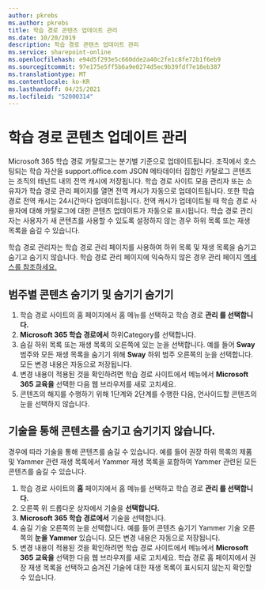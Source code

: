 ```yaml
---
author: pkrebs
ms.author: pkrebs
title: 학습 경로 콘텐츠 업데이트 관리
ms.date: 10/20/2019
description: 학습 경로 콘텐츠 업데이트 관리
ms.service: sharepoint-online
ms.openlocfilehash: e94d5f293e5c660dde2a40c2fe1c8fe72b1f6eb9
ms.sourcegitcommit: 97e175e5ff5b6a9e0274d5ec9b39fdf7e18eb387
ms.translationtype: MT
ms.contentlocale: ko-KR
ms.lasthandoff: 04/25/2021
ms.locfileid: "52000314"
---
```

# <a name="manage-learning-pathways-content-updates"></a>학습 경로 콘텐츠 업데이트 관리
Microsoft 365 학습 경로 카탈로그는 분기별 기준으로 업데이트됩니다. 조직에서 호스팅되는 학습 자산을 support.office.com JSON 메타데이터 집합인 카탈로그 콘텐츠는 조직의 테넌트 내의 전역 캐시에 저장됩니다. 학습 경로 사이트 모음 관리자 또는 소유자가 학습 경로 관리 페이지를 열면 전역 캐시가 자동으로 업데이트됩니다. 또한 학습 경로 전역 캐시는 24시간마다 업데이트됩니다. 전역 캐시가 업데이트될 때 학습 경로 사용자에 대해 카탈로그에 대한 콘텐츠 업데이트가 자동으로 표시됩니다. 학습 경로 관리자는 사용자가 새 콘텐츠를 사용할 수 있도록 설정하지 않는 경우 하위 목록 또는 재생 목록을 숨길 수 있습니다.

학습 경로 관리자는 학습 경로 관리 페이지를 사용하여 하위 목록 및 재생 목록을 숨기고 숨기고 숨기지 않습니다. 학습 경로 관리 페이지에 익숙하지 않은 경우 관리 페이지 [액세스를 참조하세요.](custom_accessadmin.md)

## <a name="hide-and-unhide-content-by-category"></a>범주별 콘텐츠 숨기기 및 숨기기 숨기기
1. 학습 경로 사이트의 홈 페이지에서 홈 메뉴를  선택하고 학습 경로 **관리 를 선택합니다.**
2. **Microsoft 365 학습 경로에서** 하위Category를 선택합니다.
3. 숨길 하위 목록 또는 재생 목록의 오른쪽에 있는 눈을 선택합니다. 예를 들어 **Sway** 범주와 모든 재생 목록을 숨기기 위해 **Sway** 하위 범주 오른쪽의 눈을 선택합니다. 모든 변경 내용은 자동으로 저장됩니다.
4. 변경 내용이 적용된 것을 확인하려면 학습 경로 사이트에서 메뉴에서 **Microsoft 365 교육을** 선택한 다음 웹 브라우저를 새로 고치세요.
5. 콘텐츠의 해지를 수행하기 위해 1단계와 2단계를 수행한 다음, 언사이드할 콘텐츠의 눈을 선택하지 않습니다.

## <a name="to-hide-and-unhide-content-by-technology"></a>기술을 통해 콘텐츠를 숨기고 숨기기지 않습니다.
경우에 따라 기술을 통해 콘텐츠를 숨길 수 있습니다. 예를 들어 권장 하위 목록의 제품 및 Yammer 관련 재생 목록에서 Yammer 재생 목록을 포함하여 Yammer 관련된 모든 콘텐츠를 숨길 수 있습니다.

1. 학습 경로 사이트의 **홈** 페이지에서 홈 메뉴를  선택하고 학습 경로 **관리 를 선택합니다.**
2. 오른쪽 위 드롭다운 상자에서 기술을 **선택합니다.**
3. **Microsoft 365 학습 경로에서** 기술을 선택합니다.
4. 숨길 기술 오른쪽의 눈을 선택합니다. 예를 들어 콘텐츠 숨기기 Yammer 기술 오른쪽의 **눈을 Yammer** 있습니다. 모든 변경 내용은 자동으로 저장됩니다.
5. 변경 내용이 적용된 것을 확인하려면 학습 경로 사이트에서 메뉴에서 **Microsoft 365 교육을** 선택한 다음 웹 브라우저를 새로 고치세요. 학습 경로  홈 페이지에서 권장 재생 목록을  선택하고 숨겨진 기술에 대한 재생 목록이 표시되지 않는지 확인할 수 있습니다.

